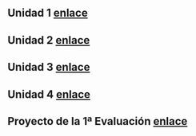 ## Unidad 1 [enlace](https://github.com/nicoaldopaez/sge_anpa/tree/main/Ud1)
## Unidad 2 [enlace](https://github.com/nicoaldopaez/sge_anpa/tree/main/Ud2)
## Unidad 3 [enlace](https://github.com/nicoaldopaez/sge_anpa/blob/main/Ud3/Index.md)
## Unidad 4 [enlace](https://github.com/nicoaldopaez/sge_anpa/blob/main/ud4/index.md)
## Proyecto de la 1ª Evaluación [enlace](https://github.com/nicoaldopaez/sge_anpa/blob/main/ud4/ProyectoPrimerTrimestre.md)
